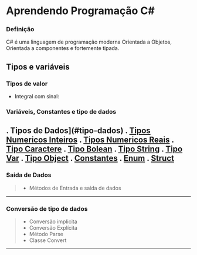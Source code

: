 # Aprendendo Programação C#

### Definição

C# é uma linguagem de programação moderna Orientada a Objetos, Orientada a componentes e fortemente tipada.

## Tipos e variáveis

### Tipos de valor





* Integral com sinal:

### Variáveis, Constantes e tipo de dados

. Tipos de Dados](#tipo-dados)
. [Tipos Numericos Inteiros](#numericos-inteiros)
. [Tipos Numericos Reais](#numericos-reais)
. [Tipo Caractere](#tipo-caractere)
. [Tipo Bolean](#tipo-bolean)
. [Tipo String](#tipo-string)
. [Tipo Var](#tipo-var)
. [Tipo Object](#tipo-object)
. [Constantes](#constantes)
. [Enum](#enum)
. [Struct](#struct)
---
### Saida de Dados

> * Métodos de Entrada e saída de dados
---
### Conversão de tipo de dados

> * Conversão implicita
> * Conversão Explícita 
> * Método Parse
> * Classe Convert
---
